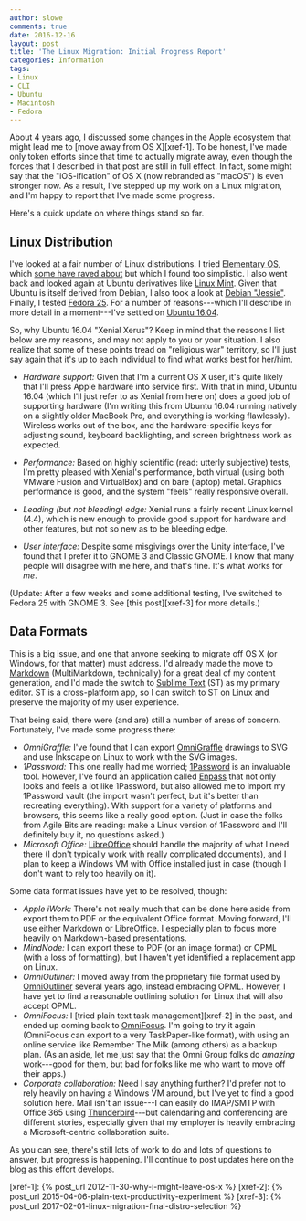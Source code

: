 ```yaml
---
author: slowe
comments: true
date: 2016-12-16
layout: post
title: 'The Linux Migration: Initial Progress Report'
categories: Information
tags:
- Linux
- CLI
- Ubuntu
- Macintosh
- Fedora
---
```


About 4 years ago, I discussed some changes in the Apple ecosystem that might lead me to [move away from OS X][xref-1]. To be honest, I've made only token efforts since that time to actually migrate away, even though the forces that I described in that post are still in full effect. In fact, some might say that the "iOS-ification" of OS X (now rebranded as "macOS") is even stronger now. As a result, I've stepped up my work on a Linux migration, and I'm happy to report that I've made some progress.

Here's a quick update on where things stand so far.

## Linux Distribution

I've looked at a fair number of Linux distributions. I tried [Elementary OS][link-2], which [some have raved about][link-1] but which I found too simplistic. I also went back and looked again at Ubuntu derivatives like [Linux Mint][link-3]. Given that Ubuntu is itself derived from Debian, I also took a look at [Debian "Jessie"][link-11]. Finally, I tested [Fedora 25][link-4]. For a number of reasons---which I'll describe in more detail in a moment---I've settled on [Ubuntu 16.04][link-5].

So, why Ubuntu 16.04 "Xenial Xerus"? Keep in mind that the reasons I list below are _my_ reasons, and may not apply to you or your situation. I also realize that some of these points tread on "religious war" territory, so I'll just say again that it's up to each individual to find what works best for her/him.

* _Hardware support:_ Given that I'm a current OS X user, it's quite likely that I'll press Apple hardware into service first. With that in mind, Ubuntu 16.04 (which I'll just refer to as Xenial from here on) does a good job of supporting hardware (I'm writing this from Ubuntu 16.04 running natively on a slightly older MacBook Pro, and everything is working flawlessly). Wireless works out of the box, and the hardware-specific keys for adjusting sound, keyboard backlighting, and screen brightness work as expected.

* _Performance:_ Based on highly scientific (read: utterly subjective) tests, I'm pretty pleased with Xenial's performance, both virtual (using both VMware Fusion and VirtualBox) and on bare (laptop) metal. Graphics performance is good, and the system "feels" really responsive overall.

* _Leading (but not bleeding) edge:_ Xenial runs a fairly recent Linux kernel (4.4), which is new enough to provide good support for hardware and other features, but not so new as to be bleeding edge.

* _User interface:_ Despite some misgivings over the Unity interface, I've found that I prefer it to GNOME 3 and Classic GNOME. I know that many people will disagree with me here, and that's fine. It's what works for _me_.

(Update: After a few weeks and some additional testing, I've switched to Fedora 25 with GNOME 3. See [this post][xref-3] for more details.)

## Data Formats

This is a big issue, and one that anyone seeking to migrate off OS X (or Windows, for that matter) must address. I'd already made the move to [Markdown][link-6] (MultiMarkdown, technically) for a great deal of my content generation, and I'd made the switch to [Sublime Text][link-7] (ST) as my primary editor. ST is a cross-platform app, so I can switch to ST on Linux and preserve the majority of my user experience.

That being said, there were (and are) still a number of areas of concern. Fortunately, I've made some progress there:

* _OmniGraffle:_ I've found that I can export [OmniGraffle][link-12] drawings to SVG and use Inkscape on Linux to work with the SVG images.
* _1Password:_ This one really had me worried; [1Password][link-13] is an invaluable tool. However, I've found an application called [Enpass][link-8] that not only looks and feels a lot like 1Password, but also allowed me to import my 1Password vault (the import wasn't perfect, but it's better than recreating everything). With support for a variety of platforms and browsers, this seems like a really good option. (Just in case the folks from Agile Bits are reading: make a Linux version of 1Password and I'll definitely buy it, no questions asked.)
* _Microsoft Office:_ [LibreOffice][link-9] should handle the majority of what I need there (I don't typically work with really complicated documents), and I plan to keep a Windows VM with Office installed just in case (though I don't want to rely too heavily on it).

Some data format issues have yet to be resolved, though:

* _Apple iWork:_ There's not really much that can be done here aside from export them to PDF or the equivalent Office format. Moving forward, I'll use either Markdown or LibreOffice. I especially plan to focus more heavily on Markdown-based presentations.
* _MindNode:_ I can export these to PDF (or an image format) or OPML (with a loss of formatting), but I haven't yet identified a replacement app on Linux.
* _OmniOutliner:_ I moved away from the proprietary file format used by [OmniOutliner][link-14] several years ago, instead embracing OPML. However, I have yet to find a reasonable outlining solution for Linux that will also accept OPML.
* _OmniFocus:_ I [tried plain text task management][xref-2] in the past, and ended up coming back to [OmniFocus][link-15]. I'm going to try it again (OmniFocus can export to a very TaskPaper-like format), with using an online service like Remember The Milk (among others) as a backup plan. (As an aside, let me just say that the Omni Group folks do _amazing_ work---good for them, but bad for folks like me who want to move off their apps.)
* _Corporate collaboration:_ Need I say anything further? I'd prefer not to rely heavily on having a Windows VM around, but I've yet to find a good solution here. Mail isn't an issue---I can easily do IMAP/SMTP with Office 365 using [Thunderbird][link-10]---but calendaring and conferencing are different stories, especially given that my employer is heavily embracing a Microsoft-centric collaboration suite.

As you can see, there's still lots of work to do and lots of questions to answer, but progress is happening. I'll continue to post updates here on the blog as this effort develops.



[link-1]: https://www.linux.com/learn/elementary-os-loki-has-arrived
[link-2]: http://elementary.io/
[link-3]: https://www.linuxmint.com/
[link-4]: https://getfedora.org/
[link-5]: https://www.ubuntu.com/desktop
[link-6]: https://en.wikipedia.org/wiki/Markdown
[link-7]: http://www.sublimetext.com/
[link-8]: https://enpass.io/
[link-9]: https://www.libreoffice.org/
[link-10]: https://www.mozilla.org/en-US/thunderbird/
[link-11]: https://www.debian.org/releases/stable/
[link-12]: https://www.omnigroup.com/omnigraffle/
[link-13]: https://1password.com/
[link-14]: https://www.omnigroup.com/omnioutliner/
[link-15]: https://www.omnigroup.com/omnifocus
[xref-1]: {% post_url 2012-11-30-why-i-might-leave-os-x %}
[xref-2]: {% post_url 2015-04-06-plain-text-productivity-experiment %}
[xref-3]: {% post_url 2017-02-01-linux-migration-final-distro-selection %}

